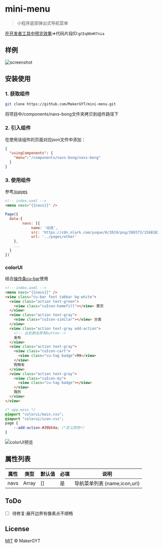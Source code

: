 # mini-menu

> 小程序底部弹出式导航菜单

[在开发者工具中预览效果](https://developers.weixin.qq.com/s/gCEq06mR7nia)=>代码片段ID:`gCEq06mR7nia`

## 样例
![screenshot](https://cdn.nlark.com/yuque/0/2020/gif/284449/1592180000986-7285c383-dafa-4aa7-ad01-80e407c37f31.gif)

## 安装使用
### 1. 获取组件
```sh
git clone https://github.com/MakerGYT/mini-menu.git
```
将项目中/components/navs-bong文件夹拷贝到组件路径下

### 2. 引入组件
在使用该组件的页面对应json文件中添加：
```json
{
  "usingComponents": {
    "menu":"/components/navs-bong/navs-bong" 
  }
}
```

### 3. 使用组件
参考[/pages](https://github.com/makergyt/mini-menu/tree/master/pages/index)
```html
<!-- index.wxml -->
<menu navs="{{navs}}" />
```
```js
Page({
  data:{
		navs: [{
			name: '动态',
			src: 'https://cdn.nlark.com/yuque/0/2019/png/280373/1568102197856-assets/web-upload/0a3840c5-1699-4507-b1d8-dfbbe0683fd0.png',
			url: '../pages/other'
    },
    ...
  }
}) 
```

### colorUI
结合[操作条cu-bar](https://github.com/weilanwl/ColorUI/tree/master/demo/pages/component/bar)使用
```html
<!-- index.wxml -->
<menu navs="{{navs}}" />
<view class="cu-bar foot tabbar bg-white">
  <view class="action text-green">
    <view class="cuIcon-homefill"></view> 首页
  </view>
  <view class="action text-gray">
    <view class="cuIcon-similar"></view> 分类
  </view>
  <view class="action text-gray add-action">
    <!-- 此处删去原有button-->
    发布
  </view>
  <view class="action text-gray">
    <view class="cuIcon-cart">
      <view class="cu-tag badge">99</view>
    </view>
    购物车
  </view>
  <view class="action text-gray">
    <view class="cuIcon-my">
      <view class="cu-tag badge"></view>
    </view>
    我的
  </view>
</view>
```

```css
/* app.wxss */
@import "colorui/main.css";
@import "colorui/icon.css";
page {
	--add-action:#39b54a; /*定义颜色*/
}
```
![colorUI预览](https://imgkr.cn-bj.ufileos.com/467557c4-a24c-4e16-a6a7-1d5492d8c72f.gif)

## 属性列表
| 属性 |类型| 默认值|必填|说明|
| -- | --|--|--|--|
| navs | Array | [] | 是 |导航菜单列表 {name,icon,url}|

## ToDo
- [ ] 待修复:展开边界有像素点不顺畅

## License
[MIT](https://github.com/MakerGYT/mini-menu/blob/master/LICENSE) © MakerGYT